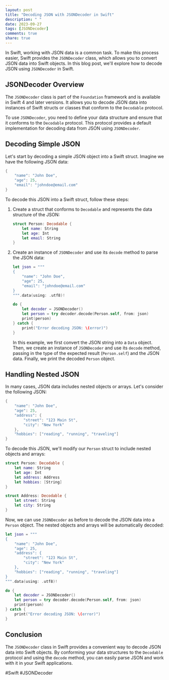 ```yaml
---
layout: post
title: "Decoding JSON with JSONDecoder in Swift"
description: " "
date: 2023-09-27
tags: [JSONDecoder]
comments: true
share: true
---
```


In Swift, working with JSON data is a common task. To make this process easier, Swift provides the `JSONDecoder` class, which allows you to convert JSON data into Swift objects. In this blog post, we'll explore how to decode JSON using `JSONDecoder` in Swift.

## JSONDecoder Overview

The `JSONDecoder` class is part of the `Foundation` framework and is available in Swift 4 and later versions. It allows you to decode JSON data into instances of Swift structs or classes that conform to the `Decodable` protocol.

To use `JSONDecoder`, you need to define your data structure and ensure that it conforms to the `Decodable` protocol. This protocol provides a default implementation for decoding data from JSON using `JSONDecoder`.

## Decoding Simple JSON

Let's start by decoding a simple JSON object into a Swift struct. Imagine we have the following JSON data:

```swift
{
    "name": "John Doe",
    "age": 25,
    "email": "johndoe@email.com"
}
```

To decode this JSON into a Swift struct, follow these steps:

1. Create a struct that conforms to `Decodable` and represents the data structure of the JSON:

   ```swift
   struct Person: Decodable {
       let name: String
       let age: Int
       let email: String
   }
   ```

2. Create an instance of `JSONDecoder` and use its `decode` method to parse the JSON data:

   ```swift
   let json = """
   {
       "name": "John Doe",
       "age": 25,
       "email": "johndoe@email.com"
   }
   """.data(using: .utf8)!

   do {
       let decoder = JSONDecoder()
       let person = try decoder.decode(Person.self, from: json)
       print(person)
   } catch {
       print("Error decoding JSON: \(error)")
   }
   ```

   In this example, we first convert the JSON string into a `Data` object. Then, we create an instance of `JSONDecoder` and use its `decode` method, passing in the type of the expected result (`Person.self`) and the JSON data. Finally, we print the decoded `Person` object.

## Handling Nested JSON

In many cases, JSON data includes nested objects or arrays. Let's consider the following JSON:

```swift
{
    "name": "John Doe",
    "age": 25,
    "address": {
        "street": "123 Main St",
        "city": "New York"
    },
    "hobbies": ["reading", "running", "traveling"]
}
```

To decode this JSON, we'll modify our `Person` struct to include nested objects and arrays:

```swift
struct Person: Decodable {
    let name: String
    let age: Int
    let address: Address
    let hobbies: [String]
}

struct Address: Decodable {
    let street: String
    let city: String
}
```

Now, we can use `JSONDecoder` as before to decode the JSON data into a `Person` object. The nested objects and arrays will be automatically decoded:

```swift
let json = """
{
    "name": "John Doe",
    "age": 25,
    "address": {
        "street": "123 Main St",
        "city": "New York"
    },
    "hobbies": ["reading", "running", "traveling"]
}
""".data(using: .utf8)!

do {
    let decoder = JSONDecoder()
    let person = try decoder.decode(Person.self, from: json)
    print(person)
} catch {
    print("Error decoding JSON: \(error)")
}
```

## Conclusion

The `JSONDecoder` class in Swift provides a convenient way to decode JSON data into Swift objects. By conforming your data structures to the `Decodable` protocol and using the `decode` method, you can easily parse JSON and work with it in your Swift applications.

#Swift #JSONDecoder